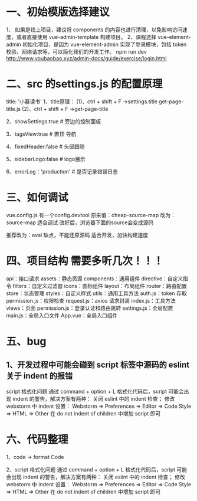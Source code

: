 # 一、初始模版选择建议
1、 如果是线上项目，建议将 components 的内容也进行清理，以免影响访问速度，或者直接使用 vue-admin-template 构建项目。
2、课程选择 vue-element-admin 初始化项目，是因为 vue-element-admin 实现了登录模块，包括 token 校验、网络请求等，可以简化我们的开发工作。
npm run dev
http://www.youbaobao.xyz/admin-docs/guide/exercise/login.html


# 二、src 的settings.js 的配置原理
title: '小慕读书'
1、title原理：
(1)、ctrl + shift + F ->settings.title
get-page-title.js
(2)、ctrl + shift + F ->get-page-title


2、showSettings:true  # 旁边的控制面板

3、tagsView:true  # 置顶 导航

4、fixedHeader:false # 头部跟随

5、sidebarLogo:false # logo展示


6、errorLog：'production' # 是否记录错误日志


# 三、如何调试
vue.config.js  有一个config.devtool 
原来值：cheap-source-map
改为：source-map   适合调试
改好后，浏览器下面的source会变成源码

推荐改为：eval  缺点，不能还原源码   适合开发，加快构建速度



# 四、项目结构  需要多听几次！！！
api：接口请求
assets：静态资源
components：通用组件
directive：自定义指令
filters：自定义过滤器
icons：图标组件
layout：布局组件
router：路由配置
store：状态管理
styles：自定义样式
utils：通用工具方法
auth.js：token 存取
permission.js：权限检查
request.js：axios 请求封装
index.js：工具方法
views：页面
permission.js：登录认证和路由跳转
settings.js：全局配置
main.js：全局入口文件
App.vue：全局入口组件


# 五、bug
## 1、开发过程中可能会碰到 script 标签中源码的 eslint 关于 indent 的报错
script 格式化问题
通过 command + option + L 格式化代码后，script 可能会出现 indent 的警告，解决方案有两种：
关闭 eslint 中的 indent 检查；
修改 webstorm 中 indent 设置：
Webstorm => Preferences => Editor => Code Style => HTML => Other
在 do not indent of children 中增加 script 即可


# 六、代码整理
1、code -> format Code

2、script 格式化问题
通过 command + option + L 格式化代码后，script 可能会出现 indent 的警告，解决方案有两种：
关闭 eslint 中的 indent 检查；
修改 webstorm 中 indent 设置：
Webstorm => Preferences => Editor => Code Style => HTML => Other
在 do not indent of children 中增加 script 即可